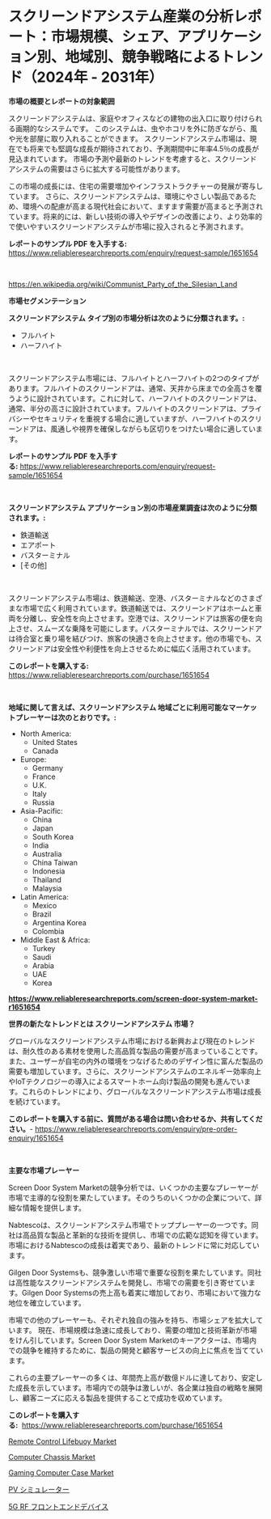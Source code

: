 <p><h1>スクリーンドアシステム産業の分析レポート：市場規模、シェア、アプリケーション別、地域別、競争戦略によるトレンド（2024年 - 2031年）</h1></p><p><strong>市場の概要とレポートの対象範囲</strong></p>
<p><p>スクリーンドアシステムは、家庭やオフィスなどの建物の出入口に取り付けられる画期的なシステムです。 このシステムは、虫やホコリを外に防ぎながら、風や光を部屋に取り入れることができます。 スクリーンドアシステム市場は、現在でも将来でも堅調な成長が期待されており、予測期間中に年率4.5％の成長が見込まれています。 市場の予測や最新のトレンドを考慮すると、スクリーンドアシステムの需要はさらに拡大する可能性があります。</p><p>この市場の成長には、住宅の需要増加やインフラストラクチャーの発展が寄与しています。 さらに、スクリーンドアシステムは、環境にやさしい製品であるため、環境への配慮が高まる現代社会において、ますます需要が高まると予測されています。将来的には、新しい技術の導入やデザインの改善により、より効率的で使いやすいスクリーンドアシステムが市場に投入されると予測されます。</p></p>
<p><strong>レポートのサンプル PDF を入手する:</strong> <a href="https://www.reliableresearchreports.com/enquiry/request-sample/1651654">https://www.reliableresearchreports.com/enquiry/request-sample/1651654</a></p>
<p>&nbsp;</p>
<p><a href="https://en.wikipedia.org/wiki/Communist_Party_of_the_Silesian_Land">https://en.wikipedia.org/wiki/Communist_Party_of_the_Silesian_Land</a></p>
<p><strong>市場セグメンテーション</strong></p>
<p><strong>スクリーンドアシステム タイプ別の市場分析は次のように分類されます。:</strong></p>
<p><ul><li>フルハイト</li><li>ハーフハイト</li></ul></p>
<p>&nbsp;</p>
<p><p>スクリーンドアシステム市場には、フルハイトとハーフハイトの2つのタイプがあります。フルハイトのスクリーンドアは、通常、天井から床までの全高さを覆うように設計されています。これに対して、ハーフハイトのスクリーンドアは、通常、半分の高さに設計されています。フルハイトのスクリーンドアは、プライバシーやセキュリティを重視する場合に適していますが、ハーフハイトのスクリーンドアは、風通しや視界を確保しながらも区切りをつけたい場合に適しています。</p></p>
<p><strong>レポートのサンプル PDF を入手する:</strong>&nbsp;<a href="https://www.reliableresearchreports.com/enquiry/request-sample/1651654">https://www.reliableresearchreports.com/enquiry/request-sample/1651654</a></p>
<p>&nbsp;</p>
<p><strong> スクリーンドアシステム アプリケーション別の市場産業調査は次のように分類されます。:</strong></p>
<p><ul><li>鉄道輸送</li><li>エアポート</li><li>バスターミナル</li><li>[その他]</li></ul></p>
<p>&nbsp;</p>
<p><p>スクリーンドアシステム市場は、鉄道輸送、空港、バスターミナルなどのさまざまな市場で広く利用されています。鉄道輸送では、スクリーンドアはホームと車両を分離し、安全性を向上させます。空港では、スクリーンドアは旅客の便を向上させ、スムーズな乗降を可能にします。バスターミナルでは、スクリーンドアは待合室と乗り場を結びつけ、旅客の快適さを向上させます。他の市場でも、スクリーンドアは安全性や利便性を向上させるために幅広く活用されています。</p></p>
<p><strong>このレポートを購入する:</strong>&nbsp; <a href="https://www.reliableresearchreports.com/purchase/1651654">https://www.reliableresearchreports.com/purchase/1651654</a></p>
<p>&nbsp;</p>
<p><strong>地域に関して言えば、スクリーンドアシステム 地域ごとに利用可能なマーケットプレーヤーは次のとおりです。:</strong></p>
<p><ul>
    <li>
        North America:
        <ul>
            <li>United States</li>
            <li>Canada</li>
        </ul>
    </li>
    <li>
        Europe:
        <ul>
            <li>Germany</li>
            <li>France</li>
            <li>U.K.</li>
            <li>Italy</li>
            <li>Russia</li>
        </ul>
    </li>
    <li>
        Asia-Pacific:
        <ul>
            <li>China</li>
            <li>Japan</li>
            <li>South Korea</li>
            <li>India</li>
            <li>Australia</li>
            <li>China Taiwan</li>
            <li>Indonesia</li>
            <li>Thailand</li>
            <li>Malaysia</li>
        </ul>
    </li>
    <li>
        Latin America:
        <ul>
            <li>Mexico</li>
            <li>Brazil</li>
            <li>Argentina Korea</li>
            <li>Colombia</li>
        </ul>
    </li>
    <li>
        Middle East & Africa:
        <ul>
            <li>Turkey</li>
            <li>Saudi</li>
            <li>Arabia</li>
            <li>UAE</li>
            <li>Korea</li>
        </ul>
    </li>
    </ul></p>
<p><strong><a href="https://www.reliableresearchreports.com/screen-door-system-market-r1651654">https://www.reliableresearchreports.com/screen-door-system-market-r1651654</a></strong>&nbsp;</p>
<p><strong>世界の新たなトレンドとは スクリーンドアシステム 市場？</strong></p>
<p><p>グローバルなスクリーンドアシステム市場における新興および現在のトレンドは、耐久性のある素材を使用した高品質な製品の需要が高まっていることです。また、ユーザーが自宅の内外の環境をつなげるためのデザイン性に富んだ製品の需要も増加しています。さらに、スクリーンドアシステムのエネルギー効率向上やIoTテクノロジーの導入によるスマートホーム向け製品の開発も進んでいます。これらのトレンドにより、グローバルなスクリーンドアシステム市場は成長を続けています。</p></p>
<p><strong>このレポートを購入する前に、質問がある場合は問い合わせるか、共有してください。</strong>- <a href="https://www.reliableresearchreports.com/enquiry/pre-order-enquiry/1651654">https://www.reliableresearchreports.com/enquiry/pre-order-enquiry/1651654</a></p>
<p>&nbsp;</p>
<p><strong>主要な市場プレーヤー</strong></p>
<p><p>Screen Door System Marketの競争分析では、いくつかの主要なプレーヤーが市場で主導的な役割を果たしています。そのうちのいくつかの企業について、詳細な情報を提供します。</p><p>Nabtescoは、スクリーンドアシステム市場でトッププレーヤーの一つです。同社は高品質な製品と革新的な技術を提供し、市場での広範な認知を得ています。市場におけるNabtescoの成長は着実であり、最新のトレンドに常に対応しています。</p><p>Gilgen Door Systemsも、競争激しい市場で重要な役割を果たしています。同社は高性能なスクリーンドアシステムを開発し、市場での需要を引き寄せています。Gilgen Door Systemsの売上高も着実に増加しており、市場において強力な地位を確立しています。</p><p>市場での他のプレーヤーも、それぞれ独自の強みを持ち、市場シェアを拡大しています。 現在、市場規模は急速に成長しており、需要の増加と技術革新が市場をけん引しています。Screen Door System Marketのキーアクターは、市場内での競争を維持するために、製品の開発と顧客サービスの向上に焦点を当てています。</p><p>これらの主要プレーヤーの多くは、年間売上高が数億ドルに達しており、安定した成長を示しています。市場内での競争は激しいが、各企業は独自の戦略を展開し、顧客ニーズに応える製品を提供することで成功を収めています。</p></p>
<p><strong>このレポートを購入する:</strong>&nbsp;&nbsp;<a href="https://www.reliableresearchreports.com/purchase/1651654">https://www.reliableresearchreports.com/purchase/1651654</a></p>
<p><p><a href="https://issuu.com/reportprime-2/docs/remote-control-lifebuoy-market-size-2030.pptx">Remote Control Lifebuoy Market</a></p><p><a href="https://github.com/nhteumcc68/Market-Research-Report-List-1/blob/main/computer-chassis-market.md">Computer Chassis Market</a></p><p><a href="https://github.com/Hunterico88/Market-Research-Report-List-1/blob/main/gaming-computer-case-market.md">Gaming Computer Case Market</a></p><p><a href="https://github.com/nemesis2824/Market-Research-Report-List-2/blob/main/5893674141747.md">PV シミュレーター</a></p><p><a href="https://github.com/pepo3k/Market-Research-Report-List-2/blob/main/8676099141746.md">5G RF フロントエンドデバイス</a></p></p>